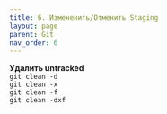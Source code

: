 ```yaml
---
title: 6. Измененить/Отменить Staging
layout: page
parent: Git
nav_order: 6
---
```

**Удалить untracked**  
`git clean -d`  
`git clean -x`  
`git clean -f`  
`git clean -dxf`  